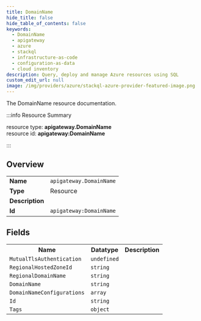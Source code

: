 ```yaml
---
title: DomainName
hide_title: false
hide_table_of_contents: false
keywords:
  - DomainName
  - apigateway
  - azure
  - stackql
  - infrastructure-as-code
  - configuration-as-data
  - cloud inventory
description: Query, deploy and manage Azure resources using SQL
custom_edit_url: null
image: /img/providers/azure/stackql-azure-provider-featured-image.png
---
```

The DomainName resource documentation.

:::info Resource Summary

<div class="row">
<div class="providerDocColumn">
<span>resource type:&nbsp;<b>apigateway.DomainName</b></span><br />
<span>resource id:&nbsp;<b>apigateway:DomainName</b></span><br />
</div>
</div>

:::

## Overview
<table><tbody>
<tr><td><b>Name</b></td><td><code>apigateway.DomainName</code></td></tr>
<tr><td><b>Type</b></td><td>Resource</td></tr>
<tr><td><b>Description</b></td><td></td></tr>
<tr><td><b>Id</b></td><td><code>apigateway:DomainName</code></td></tr>
</tbody></table>

## Fields
<table><tbody>
<tr><th>Name</th><th>Datatype</th><th>Description</th></tr>
<tr><td><code>MutualTlsAuthentication</code></td><td><code>undefined</code></td><td></td></tr><tr><td><code>RegionalHostedZoneId</code></td><td><code>string</code></td><td></td></tr><tr><td><code>RegionalDomainName</code></td><td><code>string</code></td><td></td></tr><tr><td><code>DomainName</code></td><td><code>string</code></td><td></td></tr><tr><td><code>DomainNameConfigurations</code></td><td><code>array</code></td><td></td></tr><tr><td><code>Id</code></td><td><code>string</code></td><td></td></tr><tr><td><code>Tags</code></td><td><code>object</code></td><td></td></tr>
</tbody></table>